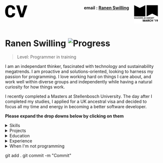 <h1><a name="cv"><img align="left" src="./Images/cv.png" height="45"></a><a href="https://makers.tech/"><img align="right" src="./Images/makers.png" width="80"/></a></h1>
    
<h4 align="right">email&nbsp;:&nbsp;<a href="mailto:swillingray@gmail.com">Ranen Swilling</a>&nbsp;&nbsp;&nbsp;&nbsp;&nbsp;</h4>
<br><br>

# Ranen Swilling ![Progress](https://camo.githubusercontent.com/e05533c5c1439f745a4c9a7f11edf976a07ff303/68747470733a2f2f696d672e736869656c64732e696f2f62616467652f7265616479253230666f722d686972652d627269676874677265656e2e737667)  


> Level: Programmer in training

I am an independant thinker, fascinated with technology and sustainability megatrends. I am proactive and solutions-oriented, looking to harness my passion for programming. I love working hard on things I care about, and work well within diverse groups and independently while having a natural curiosity for how things work.

I recently completed a Masters at Stellenbosch University. The day after I completed my studies, I applied for a UK ancestral visa and decided to focus all my time and energy in becoming a better software developer.

**Please expand the drop downs below by clicking on them**

<details><summary>Skills</summary>
<p>


| ![Github](Images/github1.png)<br>GitHub | ![Ruby](Images/ruby.png)<br>Ruby | ![Javascript](Images/js.png)<br>JavaScript |
| :---: | :---: | :---: |
| Git command line, Markdown, Repo collaboration, Merge conflicts, Work flows (branching) | Gems, Rails, Sinatra, Rspec, Capybara | Vanilla, React.js, jquery, Node.js |

<br>

<!-- | ![Blockchain](Images/bitcoin.png)<br>Blockchain technology | ![sheild](Images/shield.png)<br>Cyber security | ![Leadership](Images/lead.png)<br>Leadership |
| :---: | :---: | :---: |
| A blockchain is a growing list of records, called blocks, which are linked using cryptography. It is considered by many as the future of currency | The protection of computer systems from theft or damage to their hardware, software or electronic data, as well as from disruption or misdirection of the services they provide. | Leadership is both a research area and a practical skill encompassing the ability of an individual or organisation to "lead" or guide other individuals, teams, or entire organisations. |
| Built and utilized multiple <br>mining rigs from scratch,<br> Traded in crypto currency<br>([Cryptopia](https://www.cryptopia.co.nz/), [Binance](https://www.binance.com/en), [Coinbase](https://www.coinbase.com/)),<br> Blockchain Architecture,<br> Data Structures,<br>Cryptography | Pen testing;<br>Metsploit, Nmap, Wireshark, Burpsuite, <br>Privacy;<br>Tor, VPNs, Breach Alarm<br>Operating systems;<br>Backtrack, ParrotOS | I successfully helped in the opening<br> of 3 restaurants. Selecting, training<br> and leading the team was integral to the<br> running of the business.  -->

<br>

</p>
</details>

<details><summary>Projects</summary>
<p>


| Link | Summary | Technologies used | &nbsp;&nbsp;&nbsp;&nbsp;&nbsp;&nbsp;&nbsp;Status&nbsp;&nbsp;&nbsp;&nbsp;&nbsp;&nbsp;&nbsp; |
| :---: | :---: | :---: | :---: |
| [PowerOfTruth](https://github.com/rayswilling/PowerOfTruth) | Makers final project. As a tem, we were tasked with making a social good application. We came up with ThePowerOfTruth, a news app where people can read news from a myriad of sources, and have the political bias of each news source displayed next to each news article from that respective source. |  <br><br> **Software:** React Native, Google API (Google News), Jest, Expo | [![forthebadge](https://forthebadge.com/images/badges/built-with-love.svg)](https://forthebadge.com)<br> [![Coverage Status](https://coveralls.io/repos/github/fo0s/10monkeys/badge.svg?branch=master)](https://coveralls.io/github/fo0s/10monkeys?branch=master)<br>[![Build Status](https://travis-ci.org/fo0s/10monkeys.svg?branch=master)](https://travis-ci.org/fo0s/10monkeys) <br>![Progress](http://progressed.io/bar/85?title=done)|
| [Acebook-Amoeba Boys](https://github.com/samkitchen94/acebook-rails-amoeba-boyz) | A team project aimed to make a Facebook clone. We wanted to give it a cartoon like feel with Facebook functionality. | Ruby, Rails, CSS, Devise | [![Build Status](https://travis-ci.org/samanthaixer/acebook-roku.svg?branch=master)](https://travis-ci.org/samanthaixer/acebook-roku)<br>[![Coverage Status](https://coveralls.io/repos/github/samanthaixer/acebook-roku/badge.svg?branch=master&kill_cache=1)](https://coveralls.io/github/samanthaixer/acebook-roku?branch=master&kill_cache=1)<br>![Progress](http://progressed.io/bar/60?title=done) |
| [PowerOfTruthServer](https://github.com/rayswilling/PowerOfTruthServer ) | THe backend for the Power of Truth application. It's an API in in itself that draws in information from Google API and dispenses it to the front end Power of Truth App| Node.js | [![forthebadge](https://forthebadge.com/images/badges/made-with-ruby.svg)](https://forthebadge.com)<br>![Ongoing](https://img.shields.io/badge/Status-Ongoing-orange.svg) |

</p>
</details>

<details><summary>Education</summary>
<p>

### Makers Academy (29 April - Present)

Fully immersive 16 week programming course at Europe’s #1 Developer Bootcamp focused on core coding techniques & principles such as agile methodologies, Test Driven Development (TDD), Object Oriented Design, pair programming and more.

#### Core course topics:
Object Oriented Design (OOP) best practices, 
Test Driven Development (TDD), 
writing clean code, 
Pair Programming , 
Agile development as well as core principles such as dependency injection, single responsibility, 
cohesion and encapsulation, 

#### Languages and Frameworks:

##### Languages 
- Ruby 
- JavaScript 
- HTML / CSS (Including CSS FlexBox & CSS Grid)

##### Frameworks  
- React Native 
- Node.JS 
- Ruby on Rails 
- Sinatra

##### Testing Suites
-  RSpec (Ruby)
- Capybara (Ruby / JavaScript)
- Jasmine (JavaScript)
- Jest (JavaScript)
- Enzyme (React)

##### Git Workflow
- Using branches to work collaboratively in teams
- Writing descriptive & succinct commit messages
- Enforcing good commit discipline to minimise code conflicts
- Dealing with code conflicts

##### Databases 
- PostgreSQL 
- SQLite 

##### Deployment
Continues deployment of the master and development branches using Heroku. 

##### Working Methodology 
- Agile software development including:
    - XP values
    - Sprint planning
    - Pair programming
    - Breaking down the program into user stories
    - Breaking down the user stories further into tickets
    - Daily stand-ups and retrospectives to iteratively improve processes and code
    - Technologies learnt; 

### Stellenbosch University (18 January 2016 - 7 December 2018)
- Post Graduate Diploma in Sustainable Development (cum laude)
- Masters of Philosophy in Sustainable Development (B)

### Udemy - Online courses (2018 - 2019)
> Udemy.com is an online learning platform. It is aimed at professional adults.
> No Udemy courses are currently credentialed for college credit;
> students take courses largely as a means of improving job-related skills.

##### The Full Stack Web Development
- Learn Full Stack Web Development that helped me build 10 different projects. 

##### The Web Developer Bootcamp
- `Javascript` fundamentals from `ES5` to `ES7`. Touching on `CSS`, `HTML`, `Node` and `React`. 

##### TylerMcGinnis.com 
- `React` bootcamp   

</p>
</details>

<details><summary>Experience</summary>
<p>

#### Virtual Front-End Assistant 

> May, 2017 — Present

Trading between Bitcoin and alternative currencies.

- Built and managed multiple mining rigs.  
- Exploring the potential of Blockchain technology.

#### La Bonne Bouffe

> Nov, 2016 — Apr, 2017

Brought in to assist with new restaurant launch

- Created and costed menus.  
- Established relationships with suppliers  
- Hired & trained staff  
- Responsible for implementing all health and safety standards  
- Set up the POS system, costing and inventory systems.

#### Claire’s Chefs

> Apr, 2014 — Oct, 2016

Specialized in catering for ViP private events and for premium fashion clients.

#### The Savoy Hotel

> Oct, 2011 — Nov, 2013

Worked in private events, ranging from intimate dining to 600+ banquets

- Managed a team of 12 chefs  
- Responsible for creating daily prep schedules  
- Coordinating events with pastry, front of house, HR and hotel management.

</p>
</details>

<details><summary>When I'm not programming</summary>
<p>

I frequently attend lectures and conferences to keep up to date with the fast paced changes in technology.

I also have a fascination with all things fermentation. A plethora of bubbling jars
in my kitchen eventually turn into breads, pickles or wines. When I’m not
playing food scientist or in front of the computer, I’m out running,
skateboarding, climbing or taking something apart to see how it works.

</p>
</details>

<!-- **A web version of this CV can be found** [HERE](https://fo0s.github.io/)
https://en.wikipedia.org/wiki/Time_complexity -->

git add .
git commit -m "Commit"
